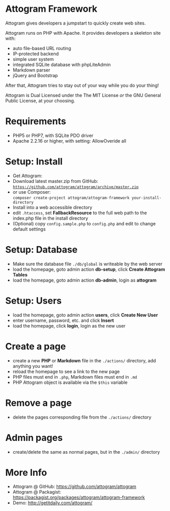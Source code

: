Attogram Framework
==================

Attogram gives developers a jumpstart to quickly create web sites.

Attogram runs on PHP with Apache. It provides developers a skeleton site with:

* auto file-based URL routing
* IP-protected backend
* simple user system
* integrated SQLite database with phpLiteAdmin
* Markdown parser
* jQuery and Bootstrap

After that, Attogram tries to stay out of your way while you do your thing!

Attogram is Dual Licensed under the The MIT License *or* the GNU General Public License, at your choosing.

Requirements
============
* PHP5 or PHP7, with SQLite PDO driver
* Apache 2.2.16 or higher, with setting: AllowOveride all

Setup: Install
==============
* Get Attogram:
 * Download latest master.zip from GitHub:  
   [`https://github.com/attogram/attogram/archive/master.zip`](https://github.com/attogram/attogram/archive/master.zip)
 * or use Composer:  
   `composer create-project attogram/attogram-framework your-install-directory`
* Install into a web accessible directory
* edit `.htaccess`, set **FallbackResource** to the full web path to the index.php file in the install directory
* (Optional) copy `config.sample.php` to `config.php` and edit to change default settings

Setup: Database
===============
* Make sure the database file `./db/global` is writeable by the web server
* load the homepage, goto admin action **db-setup**, click **Create Attogram Tables**
* load the homepage, goto admin action **db-admin**, login as **attogram**

Setup: Users
============
* load the homepage, goto admin action **users**, click **Create New User**
* enter username, password, etc. and click **Insert**
* load the homepage, click **login**, login as the new user

Create a page
=============
* create a new **PHP** or **Markdown** file in the `./actions/` directory, add anything you want!
* reload the homepage to see a link to the new page
* PHP files must end in `.php`, Markdown files must end in `.md`
* PHP Attogram object is available via the `$this` variable

Remove a page
=============
* delete the pages corresponding file from the `./actions/` directory

Admin pages
===========
* create/delete the same as normal pages, but in the `./admin/` directory

More Info
=========
* Attogram @ GitHub: https://github.com/attogram/attogram
* Attogram @ Packagist: https://packagist.org/packages/attogram/attogram-framework
* Demo: http://getitdaily.com/attogram/
